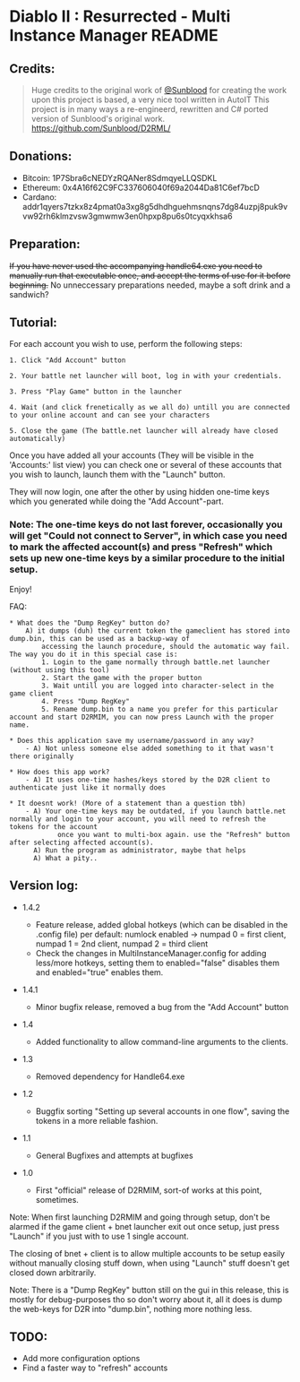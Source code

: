 # ﻿Diablo II : Resurrected - Multi Instance Manager README

## Credits:

> Huge credits to the original work of [@Sunblood](https://github.com/Sunblood/) for creating the work upon this project is based, a very nice tool written in AutoIT
> This project is in many ways a re-engineerd, rewritten and C# ported version of Sunblood's original work.
> https://github.com/Sunblood/D2RML/

## Donations:
*	Bitcoin: 1P7Sbra6cNEDYzRQANer8SdmqyeLLQSDKL
*	Ethereum: 0x4A16f62C9FC337606040f69a2044Da81C6ef7bcD
*	Cardano: addr1qyers7tzkx8z4pmat0a3xg8g5dhdhguehmsnqns7dg84uzpj8puk9vvw92rh6klmzvsw3gmwmw3en0hpxp8pu6s0tcyqxkhsa6

## Preparation:
~~If you have never used the accompanying handle64.exe you need to manually run that executable once, and accept the terms of use for it before beginning.~~
No unneccessary preparations needed, maybe a soft drink and a sandwich?

## Tutorial:

For each account you wish to use, perform the following steps:
	
	1. Click "Add Account" button 

	2. Your battle net launcher will boot, log in with your credentials.

	3. Press "Play Game" button in the launcher

	4. Wait (and click frenetically as we all do) untill you are connected to your online account and can see your characters

	5. Close the game (The battle.net launcher will already have closed automatically)

Once you have added all your accounts (They will be visible in the 'Accounts:' list view) you can check one or several of these accounts that you wish to launch,
launch them with the "Launch" button.

They will now login, one after the other by using hidden one-time keys which you generated while doing the "Add Account"-part.

### Note: The one-time keys do not last forever, occasionally you will get "Could not connect to Server", in which case you need to mark the affected account(s) and press "Refresh" which sets up new one-time keys by a similar procedure to the initial setup.


Enjoy!




FAQ:
	
	* What does the "Dump RegKey" button do?
		A) it dumps (duh) the current token the gameclient has stored into dump.bin, this can be used as a backup-way of 
			accessing the launch procedure, should the automatic way fail. The way you do it in this special case is:
			1. Login to the game normally through battle.net launcher (without using this tool)
			2. Start the game with the proper button
			3. Wait untill you are logged into character-select in the game client
			4. Press "Dump RegKey"
			5. Rename dump.bin to a name you prefer for this particular account and start D2RMIM, you can now press Launch with the proper name.
			
	* Does this application save my username/password in any way?
		- A) Not unless someone else added something to it that wasn't there originally

	* How does this app work?
		- A) It uses one-time hashes/keys stored by the D2R client to authenticate just like it normally does

	* It doesnt work! (More of a statement than a question tbh)
		- A) Your one-time keys may be outdated, if you launch battle.net normally and login to your account, you will need to refresh the tokens for the account 
				once you want to multi-box again. use the "Refresh" button after selecting affected account(s).
		  A) Run the program as administrator, maybe that helps
		  A) What a pity..





## Version log:

* 1.4.2
	-	Feature release, added global hotkeys (which can be disabled in the .config file) per default: numlock enabled -> numpad 0 = first client, numpad 1 = 2nd client, numpad 2 = third client
	-	Check the changes in MultiInstanceManager.config for adding less/more hotkeys, setting them to enabled="false" disables them and enabled="true" enables them.

* 1.4.1
	-	Minor bugfix release, removed a bug from the "Add Account" button

* 1.4
	-	Added functionality to allow command-line arguments to the clients.

* 1.3
	-	Removed dependency for Handle64.exe

* 1.2 
	- 	Buggfix sorting "Setting up several accounts in one flow", saving the tokens in a more reliable fashion.

* 1.1
	-	 General Bugfixes and attempts at bugfixes

* 1.0

	- 	First "official" release of D2RMIM, sort-of works at this point, sometimes.

Note: When first launching D2RMIM and going through setup, don't be alarmed if the game client + bnet launcher exit out once setup, just press "Launch" if you just with to use 1 single account.

The closing of bnet + client is to allow multiple accounts to be setup easily without manually closing stuff down, when using "Launch" stuff doesn't get closed down arbitrarily.

Note: There is a "Dump RegKey" button still on the gui in this release, this is mostly for debug-purposes tho so don't worry about it, all it does is dump the web-keys for D2R into "dump.bin", nothing more nothing less.

## TODO:

*	Add more configuration options
*	Find a faster way to "refresh" accounts
